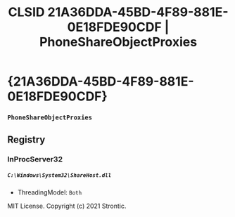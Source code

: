 ﻿---
title: "CLSID 21A36DDA-45BD-4F89-881E-0E18FDE90CDF | PhoneShareObjectProxies"
excerpt: What is COM-Object CLSID 21A36DDA-45BD-4F89-881E-0E18FDE90CDF?
---

# {21A36DDA-45BD-4F89-881E-0E18FDE90CDF}

### `PhoneShareObjectProxies`

## Registry


### InProcServer32

##### `C:\Windows\System32\ShareHost.dll`
* ThreadingModel: `Both`

MIT License. Copyright (c) 2021 Strontic.


